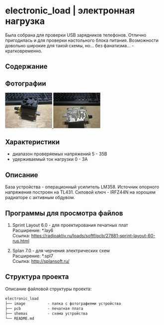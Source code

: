 # electronic_load | электронная нагрузка

Была собрана для проверки USB зарядников телефонов. Отлично пригодилась и для проверки настольного блока питания. Возможности довольно широкие для такой схемы, но... без фанатизма... - кратковременно.

Содержание
---


Фотографии
---
<a href="https://github.com/maestro-102/electronic_load/blob/master/image/1.jpg" target="_blank">
    <img src="https://github.com/maestro-102/electronic_load/blob/master/image/1.jpg?raw=true" width=30% alt="preview">
</a>

<a href="https://github.com/maestro-102/electronic_load/blob/master/image/2.jpg" target="_blank">
    <img src="https://github.com/maestro-102/electronic_load/blob/master/image/2.jpg?raw=true" width=30% alt="preview">
</a>

Характеристики
----
- диапазон проверяемых напряжений 5 - 35В
- удерживаемый ток нагрузки 0 - 3А

Описание
---
База устройства - операционный усилитель LM358. Источник опорного напряжения построен на TL431. Силовой ключ - IRFZ44N на хорошем радиаторе с активным обдувом.

Программы для просмотра файлов
-----
1. Sprint Layout 6.0 - для проектирования печатных плат \
Расширение: \*.lay6 \
Ссылка: https://radioaktiv.ru/loads/softf/pcb/27881-sprint-layout-60-rus.html

2. Splan 7.0 - для черчения электрических схем \
Расширение: \*.spl7 \
Ссылка: http://splansoft.ru/

Структура проекта
-----------------

Описание файловой структуры проекта:

    electronic_load
    ├── image          - папка с фотографиями устройства
    ├── pcb            - печатная плата
    ├── shemas         - схема устройства
    └── README.md          
